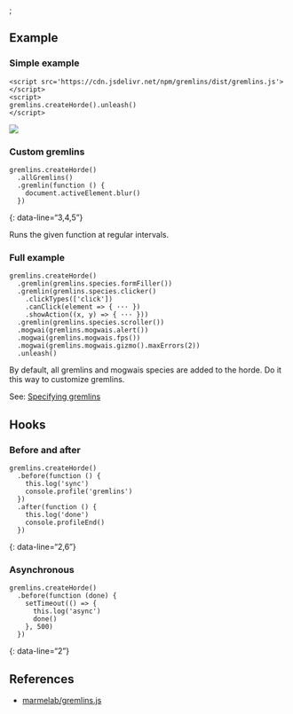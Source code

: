 ;

Example
-------

### Simple example

    <script src='https://cdn.jsdelivr.net/npm/gremlins/dist/gremlins.js'></script>
    <script>
    gremlins.createHorde().unleash()
    </script>

![](https://camo.githubusercontent.com/130e101ee69d4d9b6f065df0a0404c861eb5ce18/687474703a2f2f7374617469632e6d61726d656c61622e636f6d2f746f646f2e676966?q=99)

### Custom gremlins

    gremlins.createHorde()
      .allGremlins()
      .gremlin(function () {
        document.activeElement.blur()
      })

{: data-line=“3,4,5”}

Runs the given function at regular intervals.

### Full example

    gremlins.createHorde()
      .gremlin(gremlins.species.formFiller())
      .gremlin(gremlins.species.clicker()
        .clickTypes(['click'])
        .canClick(element => { ··· })
        .showAction((x, y) => { ··· }))
      .gremlin(gremlins.species.scroller())
      .mogwai(gremlins.mogwais.alert())
      .mogwai(gremlins.mogwais.fps())
      .mogwai(gremlins.mogwais.gizmo().maxErrors(2))
      .unleash()

By default, all gremlins and mogwais species are added to the horde. Do it this way to customize gremlins.

See: [Specifying gremlins](https://github.com/marmelab/gremlins.js#setting-gremlins-and-mogwais-to-use-in-a-test)

Hooks
-----

### Before and after

    gremlins.createHorde()
      .before(function () {
        this.log('sync')
        console.profile('gremlins')
      })
      .after(function () {
        this.log('done')
        console.profileEnd()
      })

{: data-line=“2,6”}

### Asynchronous

    gremlins.createHorde()
      .before(function (done) {
        setTimeout(() => {
          this.log('async')
          done()
        }, 500)
      })

{: data-line=“2”}

References
----------

-   [marmelab/gremlins.js](https://github.com/marmelab/gremlins.js)
